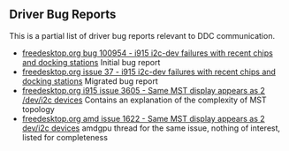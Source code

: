 ## Driver Bug Reports

This is a partial list of driver bug reports relevant to DDC communication.

- [freedesktop.org bug 100954 - i915 i2c-dev failures with recent chips and docking stations](https://bugs.freedesktop.org/show_bug.cgi?id=100954) Initial bug report
- [freedesktop.org issue 37 - i915 i2c-dev failures with recent chips and docking stations](https://gitlab.freedesktop.org/drm/intel/-/issues/37) Migrated bug report
- [freedesktop.org i915 issue 3605 - Same MST display appears as 2 /dev/i2c devices](https://gitlab.freedesktop.org/drm/intel/-/issues/3605#note_1317298) Contains an explanation of the complexity of MST topology
- [freedesktop.org amd issue 1622 - Same MST display appears as 2 dev/i2c devices](https://gitlab.freedesktop.org/drm/amd/-/issues/1622) amdgpu thread for the same issue, nothing of interest, listed for completeness
